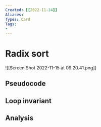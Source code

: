 ```yaml
---
Created: [[2022-11-14]]
Aliases: 
Types: Card
Tags: 
- 
---
```

# Radix sort
![[Screen Shot 2022-11-15 at 09.20.41.png]]

## Pseudocode

## Loop invariant

## Analysis
